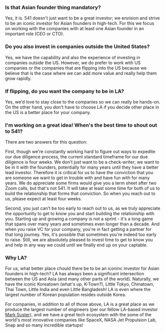 ### Is that Asian founder thing mandatory?

Yes, it is. 541 doesn't just want to be a great investor; we envision and strive to be an iconic investor for Asian founders in high-tech.
For this we focus on working with the companies with at least one Asian founder in an important role (CEO or CTO).

### Do you also invest in companies outside the United States?

Yes, we have the capability and also the experience of investing in companies outside the US.
However, we do prefer to work with US companies or the companies that are flipping into the US because we believe that is the case where we can add more value and really help them grow rapidly.

### If flipping, do you want the company to be in LA?

Yes, we'd love to stay close to the companies so we can really be hands-on. On the other hand, you don't have to choose LA if you decide other place in the US is a better place for your company.

### I'm working on a great idea! When's the best time to shout out to 541?

There are two answers for this question:

First, though we're constantly working hard to figure out ways to expedite our due diligence process, the current standard timeframe for our due diligence is four weeks.
We don't just want to be a check-writer; we want to be in it with the founders, potentially for many years until they have a better lead investor.
Therefore it is critical for us to have the conviction that you are someone we want to get in trouble with and have fun with for many years.
We do appreciate some firms would give you a term sheet after two Zoom calls, but that's not 541.
It will take at least some time for both of us to build the relationship that forms that conviction.
So when you reach out to us, please expect at least four weeks.

Second, you just can't be too early to reach out to us, as we truly appreciate the opportunity to get to know you and start building the relationship with you.
Starting up and growing a company is not a sprint - it's a long game that spans over many years and sometimes even longer than a decade.
And when you raise VC for your company, you're in fact getting a partner for that long journey.
Yes, it's possible that sometimes you're indeed too early to raise. Still, we are absolutely pleased to invest time to get to know you and help in any way we could until we finally end up on your captable.

### Why LA?

For us, what better place chould there be to be an iconinc investor for Asian founders in high-tech?
LA has always been a significant intersection between the US and Asia (and many other parts of the world).
Naturally, we have the iconic Koreatown (what's up, K-Town?), Little Tokyo, Chinatown, Thai Town, Little India and even Little Bangladesh!
LA is even where the largest number of Korean population resides outside Korea.

For companies, in addition to all of those above, LA is a great place as we produce the largest number of engineers (per our fellow LA-based investor [Mark Suster](https://techcrunch.com/2014/10/08/theres-something-going-on-in-l-a/#:~:text=You%20may%20also%20be%20surprised,USC%2C%20UCLA%20and%20Harvey%20Mudd.)),
and we have a great tech ecosystem with the some of the world's most innovative companies like SpaceX, NASA Jet Propulsion Lab, Snap and so many incredible startups!

